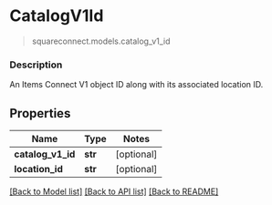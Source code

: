 # CatalogV1Id
> squareconnect.models.catalog_v1_id

### Description

An Items Connect V1 object ID along with its associated location ID.

## Properties
Name | Type | Notes
------------ | ------------- | -------------
**catalog_v1_id** | **str** | [optional] 
**location_id** | **str** | [optional] 

[[Back to Model list]](../README.md#documentation-for-models) [[Back to API list]](../README.md#documentation-for-api-endpoints) [[Back to README]](../README.md)


